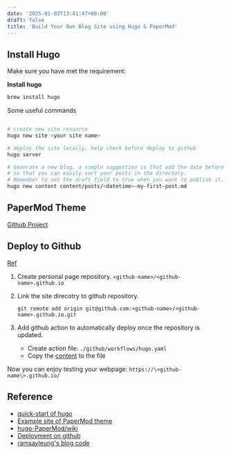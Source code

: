 ```yaml
---
date: '2025-01-03T13:41:47+08:00'
draft: false
title: 'Build Your Own Blog Site using Hugo & PaperMod'
---
```


## Install Hugo

Make sure you have met the requirement:

**Install hugo**

```sh
brew install hugo
```

Some useful commands

```sh

# create new site resource
hugo new site <your site name>

# deploy the site locally, help check before deploy to github
hugo server

# Generate a new blog, a simple suggestion is that add the date before your file name,
# so that you can easily sort your posts in the directory.
# Remember to set the draft field to true when you want to publish it.
hugo new content content/posts/<datetime>-my-first-post.md

```

## PaperMod Theme

[Github Project](https://github.com/adityatelange/hugo-PaperMod)

## Deploy to Github

[Ref](https://gohugo.io/hosting-and-deployment/hosting-on-github/)

1. Create personal page repository. `<github-name>/<github-name>.github.io`

2. Link the site direcotry to github repository.

    `git remote add origin git@github.com:<github-name>/<github-name>.github.io.git`

3. Add github action to automatically deploy once the repository is updated.

   - Create action file: `./github/workflows/hugo.yaml`
   - Copy the [content](https://github.com/Genie-Liu/Genie-Liu.github.io/blob/main/.github/workflows/hugo.yaml) to the file

Now you can enjoy testing your webpage: `https://\<github-name\>.github.io/`

## Reference

- [quick-start of hugo](https://gohugo.io/getting-started/quick-start/)
- [Example site of PaperMod theme](https://adityatelange.github.io/hugo-PaperMod/)
- [hugo-PaperMod/wiki](https://github.com/adityatelange/hugo-PaperMod/wiki)
- [Deployment on github](https://gohugo.io/hosting-and-deployment/hosting-on-github/)
- [ramsayleung's blog code](https://github.com/ramsayleung/ramsayleung.github.io)
